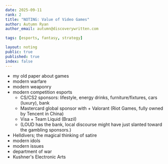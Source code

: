 ```yaml
---
date: 2025-09-11
rank: 2
title: "NOTING: Value of Video Games"
author: Autumn Ryan
author_email: autumn@discoverywritten.com

tags: [esports, fantasy, strategy]

layout: noting
public: true
published: true
index: false
---
```


- my old paper about games
- modern warfare
- modern weaponry
- modern competition esports
  - CS/CS2 sponsors: lifestyle, energy drinks, furniture/fixtures, cars (luxury), bank
  - Mastercard global sponsor with + Valorant (Riot Games, fully owned by Tencent in China)
  - Visa + Team Liquid (Brazil)
  - (LOUD has the bank, local discourse might have just slanted toward the gambling sponsors.)
- Helldivers; the magical thinking of satire
- modern idols
- modern issues
- department of war
- Kushner's Electronic Arts
